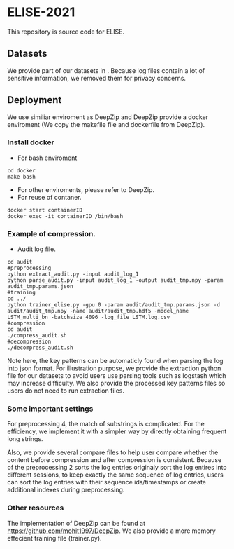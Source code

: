 # ELISE-2021
This repository is source code for ELISE.

## Datasets
We provide part of our datasets in . Because log files contain a lot of sensitive information, we removed them for privacy concerns.

## Deployment
We use similiar enviroment as DeepZip and DeepZip provide a docker enviroment (We copy the makefile file and dockerfile from DeepZip).

### Install docker

- For bash enviroment

```shell
cd docker
make bash
```

- For other enviroments, please refer to DeepZip.
- For reuse of contaner.
```shell
docker start containerID
docker exec -it containerID /bin/bash
```

### Example of compression.

- Audit log file.
```shell
cd audit
#preprocessing
python extract_audit.py -input audit_log_1
python parse_audit.py -input audit_log_1 -output audit_tmp.npy -param audit_tmp.params.json
#training
cd ../
python trainer_elise.py -gpu 0 -param audit/audit_tmp.params.json -d audit/audit_tmp.npy -name audit/audit_tmp.hdf5 -model_name LSTM_multi_bn -batchsize 4096 -log_file LSTM.log.csv
#compression
cd audit
./compress_audit.sh
#decompression
./decompress_audit.sh
```

Note here, the key patterns can be automaticly found when parsing the log into json format. For illustration purpose, we provide the extraction python file for our datasets to avoid users use parsing tools such as logstash which may increase difficulty. We also provide the processed key patterns files so users do not need to run extraction files.

### Some important settings
For preprocessing 4, the match of substrings is complicated. For the efficiency, we implement it with a simpler way by directly obtaining frequent long strings.

Also, we provide several compare files to help user compare whether the content before compression and after compression is consistent. Because of the preprocessing 2 sorts the log entries originaly sort the log entires into different sessions, to keep exactly the same sequence of log entries, users can sort the log entries with their sequence ids/timestamps or create additional indexes during preprocessing.

### Other resources

The implementation of DeepZip can be found at https://github.com/mohit1997/DeepZip. We also provide a more memory effecient training file (trainer.py).
